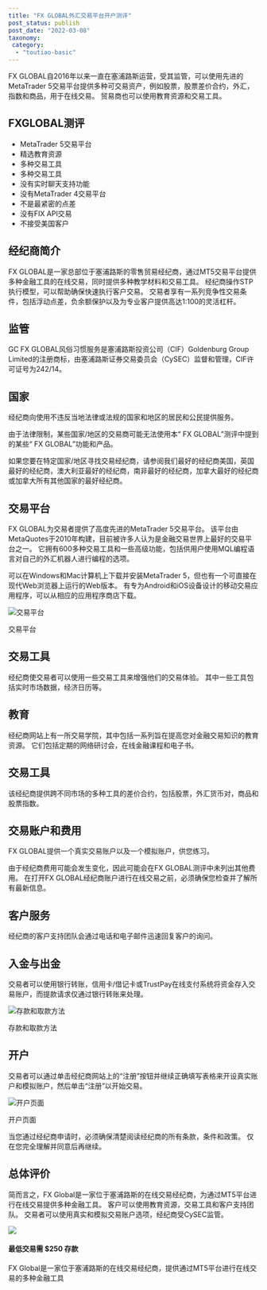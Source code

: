 ```yaml
---
title: "FX GLOBAL外汇交易平台开户测评"
post_status: publish
post_date: "2022-03-08"
taxonomy:
 category: 
  - "toutiao-basic"
---
```


FX GLOBAL自2016年以来一直在塞浦路斯运营，受其监管，可以使用先进的MetaTrader 5交易平台提供多种可交易资产，例如股票，股票差价合约，外汇，指数和商品，用于在线交易。 贸易商也可以使用教育资源和交易工具。

## FXGLOBAL测评
- MetaTrader 5交易平台
- 精选教育资源
- 多种交易工具
- 多种交易工具
- 没有实时聊天支持功能
- 没有MetaTrader 4交易平台
- 不是最紧密的点差
- 没有FIX API交易
- 不接受美国客户


## 经纪商简介

FX GLOBAL是一家总部位于塞浦路斯的零售贸易经纪商，通过MT5交易平台提供多种金融工具的在线交易，同时提供多种教学材料和交易工具。 经纪商操作STP执行模型，可以帮助确保快速执行客户交易。 交易者享有一系列竞争性交易条件，包括浮动点差，负余额保护以及为专业客户提供高达1:100的灵活杠杆。

## 监管

GC FX GLOBAL风俗习惯服务是塞浦路斯投资公司（CIF）Goldenburg Group Limited的注册商标，由塞浦路斯证券交易委员会（CySEC）监督和管理，CIF许可证号为242/14。

## 国家

经纪商向使用不违反当地法律或法规的国家和地区的居民和公民提供服务。

由于法律限制，某些国家/地区的交易商可能无法使用本“ FX GLOBAL”测评中提到的某些“ FX GLOBAL”功能和产品。

如果您要在特定国家/地区寻找交易经纪商，请参阅我们最好的经纪商美国，英国最好的经纪商，澳大利亚最好的经纪商，南非最好的经纪商，加拿大最好的经纪商或加拿大所有其他国家的最好经纪商。

## 交易平台

FX GLOBAL为交易者提供了高度先进的MetaTrader 5交易平台。 该平台由MetaQuotes于2010年构建，目前被许多人认为是金融交易世界上最好的交易平台之一。 它拥有600多种交易工具和一些高级功能，包括供用户使用MQL编程语言对自己的外汇机器人进行编程的选项。

可以在Windows和Mac计算机上下载并安装MetaTrader 5，但也有一个可直接在现代Web浏览器上运行的Web版本。 有专为Android和iOS设备设计的移动交易应用程序，可以从相应的应用程序商店下载。

![交易平台](https://cdn.fendou.la/funstoutiao/2020/11/FX-GLOBAL-Review-Trading-Platform-.jpg "交易平台")

交易平台

## 交易工具

经纪商使交易者可以使用一些交易工具来增强他们的交易体验。 其中一些工具包括实时市场数据，经济日历等。

## 教育

经纪商网站上有一所交易学院，其中包括一系列旨在提高您对金融交易知识的教育资源。 它们包括定期的网络研讨会，在线金融课程和电子书。

## 交易工具

该经纪商提供跨不同市场的多种工具的差价合约，包括股票，外汇货币对，商品和股票指数。

## 交易账户和费用

FX GLOBAL提供一个真实交易账户以及一个模拟账户，供您练习。

由于经纪商费用可能会发生变化，因此可能会在FX GLOBAL测评中未列出其他费用。 在打开FX GLOBAL经纪商账户进行在线交易之前，必须确保您检查并了解所有最新信息。

## 客户服务

经纪商的客户支持团队会通过电话和电子邮件迅速回复客户的询问。

## 入金与出金

交易者可以使用银行转账，信用卡/借记卡或TrustPay在线支付系统将资金存入交易账户，而提款请求仅通过银行转账来处理。

![存款和取款方法](https://cdn.fendou.la/funstoutiao/2020/11/FX-GLOBAL-Review-Deposit-And-Withdrawal-Methods-1024x129.jpg "存款和取款方法")

存款和取款方法

## 开户

交易者可以通过单击经纪商网站上的“注册”按钮并继续正确填写表格来开设真实账户和模拟账户，然后单击“注册”以开始交易。

![开户页面](https://cdn.fendou.la/funstoutiao/2020/11/FX-GLOBAL-Review-Account-Opening-Page-427x1024.jpg "开户页面")

开户页面

当您通过经纪商申请时，必须确保清楚阅读经纪商的所有条款，条件和政策。 仅在您完全理解并同意后再继续。

## 总体评价

简而言之，FX Global是一家位于塞浦路斯的在线交易经纪商，为通过MT5平台进行在线交易提供多种金融工具。 客户可以使用教育资源，交易工具和客户支持团队。 交易者可以使用真实和模拟交易账户选项，经纪商受CySEC监管。

![](https://cdn.fendou.la/funstoutiao/2020/11/FX-GLOBAL-Logo.png)

#### 最低交易需 $250 存款

FX Global是一家位于塞浦路斯的在线交易经纪商，提供通过MT5平台进行在线交易的多种金融工具
